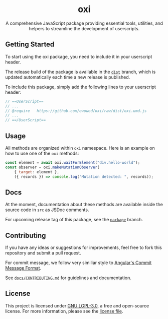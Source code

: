 <h1 align="center">oxi</h1>

<div align="center">A comprehensive JavaScript package providing essential tools, utilities, and helpers to streamline the development of userscripts.</div>

## Getting Started

To start using the oxi package, you need to include it in your userscript header.

The release build of the package is available in the [`dist`](https://github.com/owowed/oxi/tree/dist) branch, which is updated automatically each time a new release is published.

To include this package, simply add the following lines to your userscript header:

```javascript
// ==UserScript==
// ...
// @require   https://github.com/owowed/oxi/raw/dist/oxi.umd.js
// ...
// ==/UserScript==
```

## Usage

All methods are organized within `oxi` namespace. Here is an example on how to use one of the `oxi` methods:

```javascript
const element = await oxi.waitForElement("div.hello-world");
const observer = oxi.makeMutationObserver(
    { target: element },
    ({ records }) => console.log("Mutation detected: ", records));
```

## Docs

At the moment, documentation about these methods are available inside the source code in `src` as JSDoc comments.

For upcoming release tag of this package, see the [`package`](https://github.com/owowed/oxi/tree/package) branch.

## Contributing

If you have any ideas or suggestions for improvements, feel free to fork this repository and submit a pull request.

For commit message, we follow very similiar style to [Angular's Commit Message Format](https://github.com/angular/angular/blob/main/CONTRIBUTING.md#-commit-message-format).

See [`docs/CONTRIBUTING.md`](./docs/CONTRIBUTING.md) for guidelines and documentation.

## License

This project is licensed under [GNU LGPL-3.0](https://www.gnu.org/licenses/lgpl-3.0.en.html), a free and open-source license. For more information, please see the [license file](./LICENSE).
